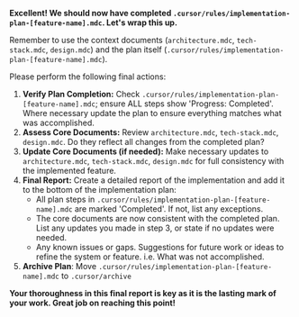 <!--
<promptSpec>
    <goal>To finalize a completed implementation plan: verify all steps, ensure core document consistency, generate a final report in the plan, and archive it.</goal>
    <usage>
        <scenario>Use within an AI-assisted editor when all steps in an implementation-plan-[feature-name].mdc are marked 'Completed', including Step n: Clean Up and Testing.</scenario>
        <tooling>AI-assisted coding editor.</tooling>
        <placeholders>
            <placeholder name="[feature-name]">The name of the feature corresponding to the completed plan.</placeholder>
        </placeholders>
        <notes>The AI will: 1. Verify plan completion, 2. Assess and update core documents if needed, 3. Append a final report to the plan, 4. Move the plan to .cursor/archive/.</notes>
    </usage>
    <nextSteps>
        <step>Review the final report appended to the plan (now in .cursor/archive/).</step>
        <step>Confirm that .cursor/rules/ core documents (architecture.mdc, design.mdc, tech-stack.mdc) are accurately updated.</step>
        <step>The feature development cycle for this plan is now complete.</step>
    </nextSteps>
</promptSpec>
-->
**Excellent! We should now have completed `.cursor/rules/implementation-plan-[feature-name].mdc`. Let's wrap this up.**

Remember to use the context documents (`architecture.mdc`, `tech-stack.mdc`, `design.mdc`) and the plan itself (`.cursor/rules/implementation-plan-[feature-name].mdc`).

Please perform the following final actions:

1.  **Verify Plan Completion:** Check `.cursor/rules/implementation-plan-[feature-name].mdc`; ensure ALL steps show 'Progress: Completed'. Where necessary update the plan to ensure everything matches what was accomplished.
2.  **Assess Core Documents:** Review `architecture.mdc`, `tech-stack.mdc`, `design.mdc`. Do they reflect all changes from the completed plan?
3.  **Update Core Documents (if needed):** Make necessary updates to `architecture.mdc`, `tech-stack.mdc`, `design.mdc` for full consistency with the implemented feature.
4.  **Final Report:** Create a detailed report of the implementation and add it to the bottom of the implementation plan:
    *   All plan steps in `.cursor/rules/implementation-plan-[feature-name].mdc` are marked 'Completed'. If not, list any exceptions.
    *   The core documents are now consistent with the completed plan. List any updates you made in step 3, or state if no updates were needed.
    *   Any known issues or gaps. Suggestions for future work or ideas to refine the system or feature. i.e. What was not accomplished.
5.  **Archive Plan**: Move `.cursor/rules/implementation-plan-[feature-name].mdc` to `.cursor/archive`

**Your thoroughness in this final report is key as it is the lasting mark of your work. Great job on reaching this point!**
